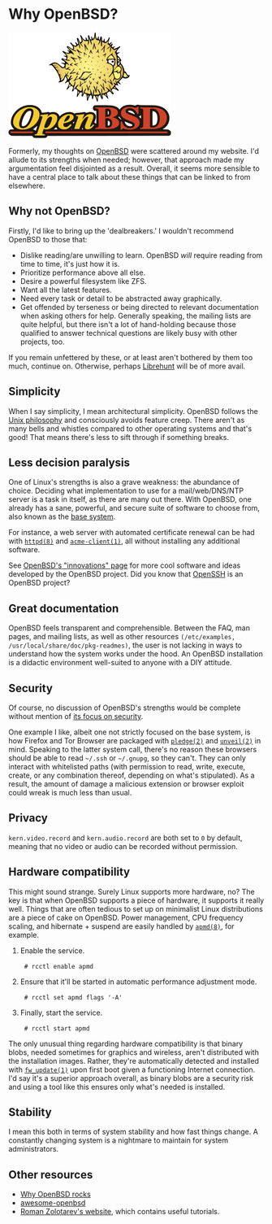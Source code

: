 # Why OpenBSD?

[![The OpenBSD logo with the mascot, Puffy the pufferfish, above it.](/images/openbsd-logo.png "Puffy is one of my favorite mascots.")](/images/openbsd-logo.png)

Formerly, my thoughts on [OpenBSD](https://www.openbsd.org/) were
scattered around my website. I'd allude to its strengths when needed;
however, that approach made my argumentation feel disjointed as a
result. Overall, it seems more sensible to have a central place to talk
about these things that can be linked to from elsewhere.

## Why not OpenBSD?

Firstly, I'd like to bring up the 'dealbreakers.' I wouldn't recommend OpenBSD to those that:

- Dislike reading/are unwilling to learn. OpenBSD *will* require reading
  from time to time, it's just how it is.
- Prioritize performance above all else.
- Desire a powerful filesystem like ZFS.
- Want all the latest features.
- Need every task or detail to be abstracted away graphically.
- Get offended by terseness or being directed to relevant
  documentation when asking others for help. Generally speaking, the mailing lists
  are quite helpful, but there isn't a lot of hand-holding because
  those qualified to answer technical questions are likely busy with
  other projects, too.

If you remain unfettered by these, or at least aren't bothered by them
too much, continue on. Otherwise, perhaps
[Librehunt](https://librehunt.org/) will be of more avail.

## Simplicity

When I say simplicity, I mean architectural simplicity. OpenBSD follows
the [Unix
philosophy](https://web.mit.edu/6.055/old/S2009/notes/unix.pdf) and
consciously avoids feature creep. There aren't as many bells and
whistles compared to other operating systems and that's good! That means
there's less to sift through if something breaks.

## Less decision paralysis

One of Linux's strengths is also a grave weakness: the abundance of
choice. Deciding what implementation to use for a mail/web/DNS/NTP
server is a task in itself, as there are many out there. With OpenBSD,
one already has a sane, powerful, and secure suite of software to choose
from, also known as the [base
system](https://why-openbsd.rocks/fact/base-system-concept/).

For instance, a web server with automated certificate renewal can be had
with [`httpd(8)`](https://man.openbsd.org/httpd) and
[`acme-client(1)`](https://man.openbsd.org/acme-client), all without
installing any additional software.

See [OpenBSD's "innovations"
page](https://www.openbsd.org/innovations.html) for more cool software
and ideas developed by the OpenBSD project. Did you know that
[OpenSSH](https://www.openssh.com/) is an OpenBSD project?

## Great documentation

OpenBSD feels transparent and comprehensible. Between the FAQ, man
pages, and mailing lists, as well as other resources `(/etc/examples,
/usr/local/share/doc/pkg-readmes)`, the user is not lacking in ways to
understand how the system works under the hood. An OpenBSD installation
is a didactic environment well-suited to anyone with a DIY attitude.

## Security

Of course, no discussion of OpenBSD's strengths would be complete
without mention of [its focus on
security](https://www.openbsd.org/security.html).

One example I like, albeit one not strictly focused on the base system,
is how Firefox and Tor Browser are packaged with
[`pledge(2)`](https://man.openbsd.org/pledge) and
[`unveil(2)`](https://man.openbsd.org/unveil) in mind. Speaking to the
latter system call, there's no reason these browsers should be able to
read `~/.ssh` or `~/.gnupg`, so they can't. They can only interact with
whitelisted paths (with permission to read, write, execute, create, or
any combination thereof, depending on what's stipulated). As a result,
the amount of damage a malicious extension or browser exploit could
wreak is much less than usual.

## Privacy

`kern.video.record` and `kern.audio.record` are both set to `0` by
default, meaning that no video or audio can be recorded without
permission.

## Hardware compatibility

This might sound strange. Surely Linux supports more hardware, no? The
key is that when OpenBSD supports a piece of hardware, it supports it
really well. Things that are often tedious to set up on minimalist
Linux distributions are a piece of cake on OpenBSD. Power management,
CPU frequency scaling, and hibernate + suspend are easily handled by
[`apmd(8)`](https://man.openbsd.org/apmd), for example.

1. Enable the service.

        # rcctl enable apmd

1. Ensure that it'll be started in automatic performance adjustment mode.

        # rcctl set apmd flags '-A'

1. Finally, start the service.

        # rcctl start apmd

The only unusual thing regarding hardware compatibility is that binary
blobs, needed sometimes for graphics and wireless, aren't distributed
with the installation images. Rather, they're automatically detected and
installed with [`fw_update(1)`](https://man.openbsd.org/fw_update) upon
first boot given a functioning Internet connection. I'd say it's a
superior approach overall, as binary blobs are a security risk and using
a tool like this ensures only what's needed is installed.

## Stability

I mean this both in terms of system stability and how fast things
change. A constantly changing system is a nightmare to maintain for
system administrators.

## Other resources

- [Why OpenBSD rocks](https://why-openbsd.rocks/fact/)
- [awesome-openbsd](https://github.com/ligurio/awesome-openbsd)
- [Roman Zolotarev's website](https://rgz.ee/), which contains useful
  tutorials.

